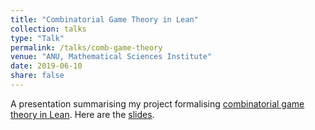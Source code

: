 ```yaml
---
title: "Combinatorial Game Theory in Lean"
collection: talks
type: "Talk"
permalink: /talks/comb-game-theory
venue: "ANU, Mathematical Sciences Institute"
date: 2019-06-10
share: false
---
```


A presentation summarising my project formalising [combinatorial game theory in Lean](https://isabel-prime.github.io/research/combinatorial-game-theory-in-lean). Here are the [slides](https://isabel-prime.github.io/files/slides-comb-game-theory.pdf).
